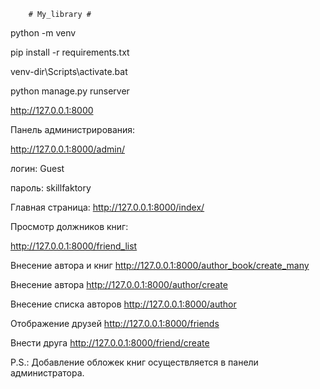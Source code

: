         # My_library #

python -m venv

pip install -r requirements.txt

venv-dir\Scripts\activate.bat

python manage.py runserver

http://127.0.0.1:8000

Панель администрирования:

http://127.0.0.1:8000/admin/

логин: Guest

пароль: skillfaktory

Главная страница:  http://127.0.0.1:8000/index/

Просмотр должников книг:

http://127.0.0.1:8000/friend_list

Внесение автора и книг http://127.0.0.1:8000/author_book/create_many

Внесение автора http://127.0.0.1:8000/author/create

Внесение списка авторов http://127.0.0.1:8000/author

Отображение друзей http://127.0.0.1:8000/friends

Внести друга http://127.0.0.1:8000/friend/create

P.S.: Добавление обложек книг осуществляется в панели администратора.
